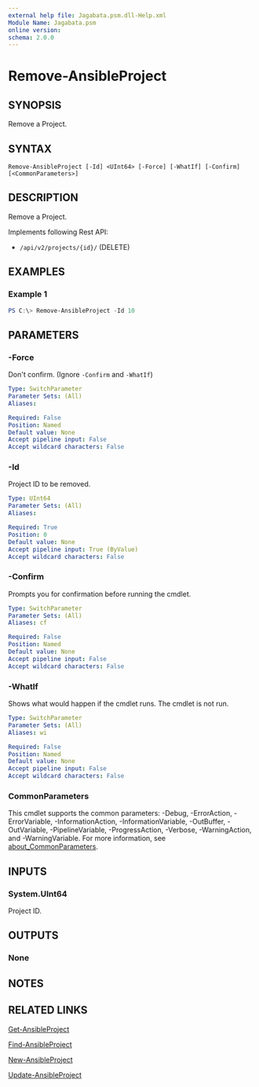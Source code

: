 ```yaml
---
external help file: Jagabata.psm.dll-Help.xml
Module Name: Jagabata.psm
online version:
schema: 2.0.0
---
```


# Remove-AnsibleProject

## SYNOPSIS
Remove a Project.

## SYNTAX

```
Remove-AnsibleProject [-Id] <UInt64> [-Force] [-WhatIf] [-Confirm] [<CommonParameters>]
```

## DESCRIPTION
Remove a Project.

Implements following Rest API:  
- `/api/v2/projects/{id}/` (DELETE)  

## EXAMPLES

### Example 1
```powershell
PS C:\> Remove-AnsibleProject -Id 10
```

## PARAMETERS

### -Force
Don't confirm. (Ignore `-Confirm` and `-WhatIf`)

```yaml
Type: SwitchParameter
Parameter Sets: (All)
Aliases:

Required: False
Position: Named
Default value: None
Accept pipeline input: False
Accept wildcard characters: False
```

### -Id
Project ID to be removed.

```yaml
Type: UInt64
Parameter Sets: (All)
Aliases:

Required: True
Position: 0
Default value: None
Accept pipeline input: True (ByValue)
Accept wildcard characters: False
```

### -Confirm
Prompts you for confirmation before running the cmdlet.

```yaml
Type: SwitchParameter
Parameter Sets: (All)
Aliases: cf

Required: False
Position: Named
Default value: None
Accept pipeline input: False
Accept wildcard characters: False
```

### -WhatIf
Shows what would happen if the cmdlet runs.
The cmdlet is not run.

```yaml
Type: SwitchParameter
Parameter Sets: (All)
Aliases: wi

Required: False
Position: Named
Default value: None
Accept pipeline input: False
Accept wildcard characters: False
```

### CommonParameters
This cmdlet supports the common parameters: -Debug, -ErrorAction, -ErrorVariable, -InformationAction, -InformationVariable, -OutBuffer, -OutVariable, -PipelineVariable, -ProgressAction, -Verbose, -WarningAction, and -WarningVariable. For more information, see [about_CommonParameters](http://go.microsoft.com/fwlink/?LinkID=113216).

## INPUTS

### System.UInt64
Project ID.

## OUTPUTS

### None
## NOTES

## RELATED LINKS

[Get-AnsibleProject](Get-AnsibleProject.md)

[Find-AnsibleProject](Find-AnsibleProject.md)

[New-AnsibleProject](New-AnsibleProject.md)

[Update-AnsibleProject](Update-AnsibleProject.md)
